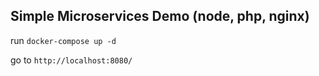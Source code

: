 ## Simple Microservices Demo (node, php, nginx)

run `docker-compose up -d`

go to `http://localhost:8080/`
